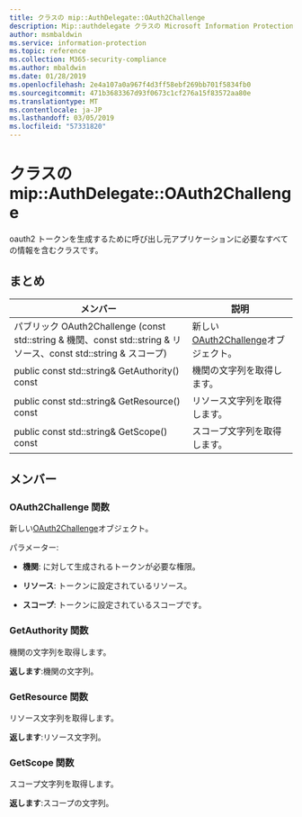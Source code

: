 ```yaml
---
title: クラスの mip::AuthDelegate::OAuth2Challenge
description: Mip::authdelegate クラスの Microsoft Information Protection (MIP) SDK について説明します。
author: msmbaldwin
ms.service: information-protection
ms.topic: reference
ms.collection: M365-security-compliance
ms.author: mbaldwin
ms.date: 01/28/2019
ms.openlocfilehash: 2e4a107a0a967f4d3ff58ebf269bb701f5834fb0
ms.sourcegitcommit: 471b3683367d93f0673c1cf276a15f83572aa80e
ms.translationtype: MT
ms.contentlocale: ja-JP
ms.lasthandoff: 03/05/2019
ms.locfileid: "57331820"
---
```

# <a name="class-mipauthdelegateoauth2challenge"></a>クラスの mip::AuthDelegate::OAuth2Challenge 
oauth2 トークンを生成するために呼び出し元アプリケーションに必要なすべての情報を含むクラスです。
  
## <a name="summary"></a>まとめ
 メンバー                        | 説明                                
--------------------------------|---------------------------------------------
パブリック OAuth2Challenge (const std::string & 機関、const std::string & リソース、const std::string & スコープ)  |  新しい[OAuth2Challenge](class_mip_authdelegate_oauth2challenge.md)オブジェクト。
public const std::string& GetAuthority() const  |  機関の文字列を取得します。
public const std::string& GetResource() const  |  リソース文字列を取得します。
public const std::string& GetScope() const  |  スコープ文字列を取得します。
  
## <a name="members"></a>メンバー
  
### <a name="oauth2challenge-function"></a>OAuth2Challenge 関数
新しい[OAuth2Challenge](class_mip_authdelegate_oauth2challenge.md)オブジェクト。

パラメーター:  
* **機関**: に対して生成されるトークンが必要な権限。 


* **リソース**: トークンに設定されているリソース。 


* **スコープ**: トークンに設定されているスコープです。


  
### <a name="getauthority-function"></a>GetAuthority 関数
機関の文字列を取得します。

  
**返します**:機関の文字列。
  
### <a name="getresource-function"></a>GetResource 関数
リソース文字列を取得します。

  
**返します**:リソース文字列。
  
### <a name="getscope-function"></a>GetScope 関数
スコープ文字列を取得します。

  
**返します**:スコープの文字列。
